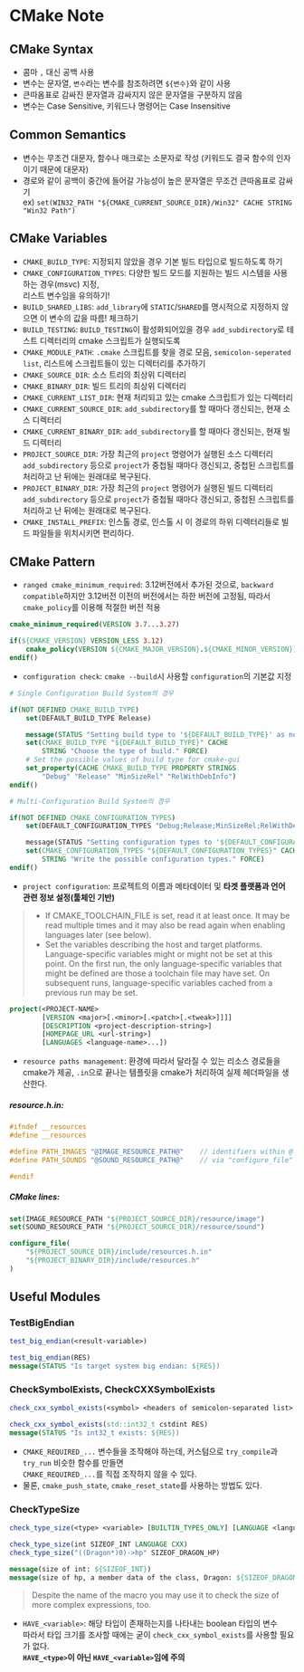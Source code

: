 # CMake Note

## CMake Syntax

- 콤마 `,` 대신 공백 사용
- 변수는 문자열, `변수`라는 변수를 참조하려면 `${변수}`와 같이 사용
- 큰따옴표로 감싸진 문자열과 감싸지지 않은 문자열을 구분하지 않음
- 변수는 Case Sensitive, 키워드나 명령어는 Case Insensitive

## Common Semantics

- 변수는 무조건 대문자, 함수나 매크로는 소문자로 작성 (키워드도 결국 함수의 인자이기 때문에 대문자)
- 경로와 같이 공백이 중간에 들어갈 가능성이 높은 문자열은 무조건 큰따옴표로 감싸기   
  ex) `set(WIN32_PATH "${CMAKE_CURRENT_SOURCE_DIR}/Win32" CACHE STRING "Win32 Path")`

## CMake Variables

- `CMAKE_BUILD_TYPE`: 지정되지 않았을 경우 기본 빌드 타입으로 빌드하도록 하기
- `CMAKE_CONFIGURATION_TYPES`: 다양한 빌드 모드를 지원하는 빌드 시스템을 사용하는 경우(msvc) 지정,   
  리스트 변수임을 유의하기!
- `BUILD_SHARED_LIBS`: `add_library`에 `STATIC`/`SHARED`를 명시적으로 지정하지 않으면 이 변수의 값을 따름! 체크하기
- `BUILD_TESTING`: `BUILD_TESTING`이 활성화되어있을 경우 `add_subdirectory`로 테스트 디렉터리의 cmake 스크립트가 실행되도록
- `CMAKE_MODULE_PATH`: `.cmake` 스크립트를 찾을 경로 모음, `semicolon-seperated list`, 리스트에 스크립트들이 있는 디렉터리를 추가하기
- `CMAKE_SOURCE_DIR`: 소스 트리의 최상위 디렉터리
- `CMAKE_BINARY_DIR`: 빌드 트리의 최상위 디렉터리
- `CMAKE_CURRENT_LIST_DIR`: 현재 처리되고 있는 cmake 스크립트가 있는 디렉터리
- `CMAKE_CURRENT_SOURCE_DIR`: `add_subdirectory`를 할 때마다 갱신되는, 현재 소스 디렉터리
- `CMAKE_CURRENT_BINARY_DIR`: `add_subdirectory`를 할 때마다 갱신되는, 현재 빌드 디렉터리
- `PROJECT_SOURCE_DIR`: 가장 최근의 `project` 명령어가 실행된 소스 디렉터리
  `add_subdirectory` 등으로 `project`가 중첩될 때마다 갱신되고,
  중첩된 스크립트를 처리하고 난 뒤에는 원래대로 복구된다.
- `PROJECT_BINARY_DIR`: 가장 최근의 `project` 명령어가 실행된 빌드 디렉터리
  `add_subdirectory` 등으로 `project`가 중첩될 때마다 갱신되고,
  중첩된 스크립트를 처리하고 난 뒤에는 원래대로 복구된다.
- `CMAKE_INSTALL_PREFIX`: 인스톨 경로, 인스톨 시 이 경로의 하위 디렉터리들로 빌드 파일들을 위치시키면 편리하다.

## CMake Pattern

- `ranged cmake_minimum_required`: 3.12버전에서 추가된 것으로, `backward compatible`하지만
  3.12버전 이전의 버전에서는 하한 버전에 고정됨, 따라서 `cmake_policy`를 이용해 적절한 버전 적용

```cmake
cmake_minimum_required(VERSION 3.7...3.27)

if(${CMAKE_VERSION} VERSION_LESS 3.12)
    cmake_policy(VERSION ${CMAKE_MAJOR_VERSION}.${CMAKE_MINOR_VERSION})
endif()
```

- `configuration check`: `cmake --build`시 사용할 `configuration`의 기본값 지정

```cmake
# Single Configuration Build System의 경우

if(NOT DEFINED CMAKE_BUILD_TYPE)
    set(DEFAULT_BUILD_TYPE Release)

    message(STATUS "Setting build type to '${DEFAULT_BUILD_TYPE}' as none was specified.")
    set(CMAKE_BUILD_TYPE "${DEFAULT_BUILD_TYPE}" CACHE
        STRING "Choose the type of build." FORCE)
    # Set the possible values of build type for cmake-gui
    set_property(CACHE CMAKE_BUILD_TYPE PROPERTY STRINGS
        "Debug" "Release" "MinSizeRel" "RelWithDebInfo")
endif()
```

```cmake
# Multi-Configuration Build System의 경우

if(NOT DEFINED CMAKE_CONFIGURATION_TYPES)
    set(DEFAULT_CONFIGURATION_TYPES "Debug;Release;MinSizeRel;RelWithDebInfo"

    message(STATUS "Setting configuration types to '${DEFAULT_CONFIGURATION_TYPES}' as none was specified.")
    set(CMAKE_CONFIGURATION_TYPES "${DEFAULT_CONFIGURATION_TYPES}" CACHE
        STRING "Write the possible configuration types." FORCE)
endif()
```

- `project configuration`: 프로젝트의 이름과 메타데이터 및 **타겟 플랫폼과 언어 관련 정보 설정(툴체인 기반)**

> - If CMAKE_TOOLCHAIN_FILE is set, read it at least once. It may be read multiple times and it may also be read again when enabling languages later (see below).
> - Set the variables describing the host and target platforms. Language-specific variables might or might not be set at this point. On the first run, the only language-specific variables that might be defined are those a toolchain file may have set. On subsequent runs, language-specific variables cached from a previous run may be set.

```cmake
project(<PROJECT-NAME>
        [VERSION <major>[.<minor>[.<patch>[.<tweak>]]]]
        [DESCRIPTION <project-description-string>]
        [HOMEPAGE_URL <url-string>]
        [LANGUAGES <language-name>...])
```

- `resource paths management`: 환경에 따라서 달라질 수 있는 리소스 경로들을 cmake가 제공,
  `.in`으로 끝나는 템플릿을 cmake가 처리하여 실제 헤더파일을 생산한다.

##### resource.h.in:

```cpp
#ifndef __resources
#define __resources

#define PATH_IMAGES "@IMAGE_RESOURCE_PATH@"    // identifiers within @ are replaced by cmake
#define PATH_SOUNDS "@SOUND_RESOURCE_PATH@"    // via "configure_file" command

#endif
```

##### CMake lines:

```cmake
set(IMAGE_RESOURCE_PATH "${PROJECT_SOURCE_DIR}/resource/image")
set(SOUND_RESOURCE_PATH "${PROJECT_SOURCE_DIR}/resource/sound")

configure_file(
    "${PROJECT_SOURCE_DIR}/include/resources.h.in"
    "${PROJECT_BINARY_DIR}/include/resources.h"
)
```

## Useful Modules

### TestBigEndian

```cmake
test_big_endian(<result-variable>)

test_big_endian(RES)
message(STATUS "Is target system big endian: ${RES})
```

### CheckSymbolExists, CheckCXXSymbolExists

```cmake
check_cxx_symbol_exists(<symbol> <headers of semicolon-separated list> <result-variable>)

check_cxx_symbol_exists(std::int32_t cstdint RES)
message(STATUS "Is int32_t exists: ${RES})
```

- `CMAKE_REQUIRED_...` 변수들을 조작해야 하는데, 커스텀으로 `try_compile`과 `try_run` 비슷한 함수를 만들면   
  `CMAKE_REQUIRED_...`를 직접 조작하지 않을 수 있다.   
- 물론, `cmake_push_state`, `cmake_reset_state`를 사용하는 방법도 있다.

### CheckTypeSize

```cmake
check_type_size(<type> <variable> [BUILTIN_TYPES_ONLY] [LANGUAGE <language>])

check_type_size(int SIZEOF_INT LANGUAGE CXX)
check_type_size("((Dragon*)0)->hp" SIZEOF_DRAGON_HP)

message(size of int: ${SIZEOF_INT})
message(size of hp, a member data of the class, Dragon: ${SIZEOF_DRAGON_HP})
```

>Despite the name of the macro you may use it to check the size of more complex expressions, too.

- `HAVE_<variable>`: 해당 타입이 존재하는지를 나타내는 boolean 타입의 변수   
  따라서 타입 크기를 조사할 때에는 굳이 `check_cxx_symbol_exists`를 사용할 필요가 없다.   
  **`HAVE_<type>`이 아닌 `HAVE_<variable>`임에 주의**
